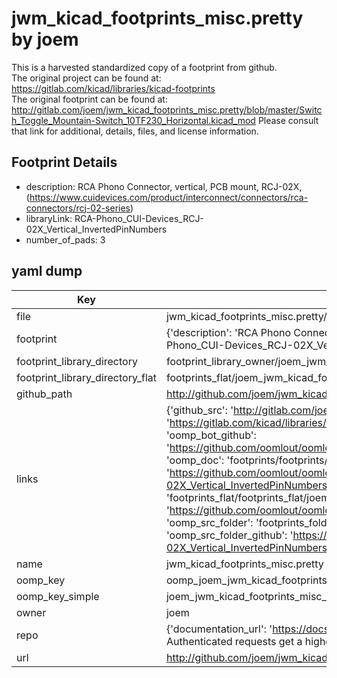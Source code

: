 # jwm_kicad_footprints_misc.pretty by joem  
This is a harvested standardized copy of a footprint from github.  
The original project can be found at:  
https://gitlab.com/kicad/libraries/kicad-footprints  
The original footprint can be found at:
http://gitlab.com/joem/jwm_kicad_footprints_misc.pretty/blob/master/Switch_Toggle_Mountain-Switch_10TF230_Horizontal.kicad_mod
Please consult that link for additional, details, files, and license information.  
## Footprint Details
* description: RCA Phono Connector, vertical, PCB mount, RCJ-02X, (https://www.cuidevices.com/product/interconnect/connectors/rca-connectors/rcj-02-series)  
* libraryLink: RCA-Phono_CUI-Devices_RCJ-02X_Vertical_InvertedPinNumbers  
* number_of_pads: 3  
## yaml dump  
| Key | Value |  
| --- | --- |  
| file | jwm_kicad_footprints_misc.pretty/RCA-Phono_CUI-Devices_RCJ-02X_Vertical_InvertedPinNumbers.kicad_mod |  
| footprint | {'description': 'RCA Phono Connector, vertical, PCB mount, RCJ-02X, (https://www.cuidevices.com/product/interconnect/connectors/rca-connectors/rcj-02-series)', 'libraryLink': 'RCA-Phono_CUI-Devices_RCJ-02X_Vertical_InvertedPinNumbers', 'number_of_pads': 3} |  
| footprint_library_directory | footprint_library_owner/joem_jwm_kicad_footprints_misc.pretty |  
| footprint_library_directory_flat | footprints_flat/joem_jwm_kicad_footprints_misc_rca_phono_cui_devices_rcj_02x_vertical_invertedpinnumbers/working |  
| github_path | http://github.com/joem/jwm_kicad_footprints_misc.pretty/blob/master/RCA-Phono_CUI-Devices_RCJ-02X_Vertical_InvertedPinNumbers.kicad_mod |  
| links | {'github_src': 'http://gitlab.com/joem/jwm_kicad_footprints_misc.pretty/blob/master/Switch_Toggle_Mountain-Switch_10TF230_Horizontal.kicad_mod', 'github_src_repo': 'https://gitlab.com/kicad/libraries/kicad-footprints', 'oomp_bot': 'footprints/joem_jwm_kicad_footprints_misc_rca_phono_cui_devices_rcj_02x_vertical_invertedpinnumbers/working', 'oomp_bot_github': 'https://github.com/oomlout/oomlout_oomp_footprint_bot/tree/main/footprints/joem_jwm_kicad_footprints_misc_rca_phono_cui_devices_rcj_02x_vertical_invertedpinnumbers/working', 'oomp_doc': 'footprints/footprints/joem/jwm_kicad_footprints_misc/RCA-Phono_CUI-Devices_RCJ-02X_Vertical_InvertedPinNumbers/working/', 'oomp_doc_github': 'https://github.com/oomlout/oomlout_oomp_footprint_doc/tree/main/footprints/footprints/joem/jwm_kicad_footprints_misc/RCA-Phono_CUI-Devices_RCJ-02X_Vertical_InvertedPinNumbers/working', 'oomp_src_flat': 'footprints_flat/footprints_flat/joem_jwm_kicad_footprints_misc_rca_phono_cui_devices_rcj_02x_vertical_invertedpinnumbers/working', 'oomp_src_flat_github': 'https://github.com/oomlout/oomlout_oomp_footprint_src/tree/main/footprints_flat/joem_jwm_kicad_footprints_misc_rca_phono_cui_devices_rcj_02x_vertical_invertedpinnumbers/working', 'oomp_src_folder': 'footprints_folder/footprints_folder/joem/jwm_kicad_footprints_misc/RCA-Phono_CUI-Devices_RCJ-02X_Vertical_InvertedPinNumbers/working', 'oomp_src_folder_github': 'https://github.com/oomlout/oomlout_oomp_footprint_src/tree/main/footprints_folder/joem/jwm_kicad_footprints_misc/RCA-Phono_CUI-Devices_RCJ-02X_Vertical_InvertedPinNumbers/working'} |  
| name | jwm_kicad_footprints_misc.pretty |  
| oomp_key | oomp_joem_jwm_kicad_footprints_misc_rca_phono_cui_devices_rcj_02x_vertical_invertedpinnumbers |  
| oomp_key_simple | joem_jwm_kicad_footprints_misc_rca_phono_cui_devices_rcj_02x_vertical_invertedpinnumbers |  
| owner | joem |  
| repo | {'documentation_url': 'https://docs.github.com/rest/overview/resources-in-the-rest-api#rate-limiting', 'message': "API rate limit exceeded for 84.66.173.59. (But here's the good news: Authenticated requests get a higher rate limit. Check out the documentation for more details.)"} |  
| url | http://github.com/joem/jwm_kicad_footprints_misc.pretty |  

